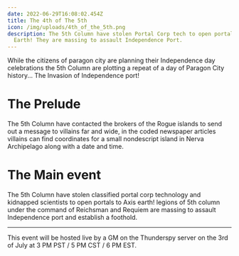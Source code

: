 ```yaml
---
date: 2022-06-29T16:08:02.454Z
title: The 4th of The 5th
icon: /img/uploads/4th_of_the_5th.png
description: The 5th Column have stolen Portal Corp tech to open portals to Axis
  Earth! They are massing to assault Independence Port.
---
```

While the citizens of paragon city are planning their Independence day celebrations the 5th Column are plotting a repeat of a day of Paragon City history... The Invasion of Independence port!

# The Prelude

The 5th Column have contacted the brokers of the Rogue islands to send out a message to villains far and wide, in the coded newspaper articles villains can find coordinates for a small nondescript island in Nerva Archipelago along with a date and time.

# The Main event

The 5th Column have stolen classified portal corp technology and kidnapped scientists to open portals to Axis earth! legions of 5th column under the command of Reichsman and Requiem are massing to assault Independence port and establish a foothold.

---

This event will be hosted live by a GM on the Thunderspy server on the 3rd of July at 3 PM PST / 5 PM CST / 6 PM EST.